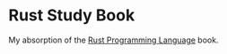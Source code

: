 # Rust Study Book

My absorption of the [Rust Programming Language](https://doc.rust-lang.org/book/title-page.html) book.
